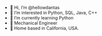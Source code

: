 - 👋 Hi, I’m @hellowdantas
- 👀 I’m interested in Python, SQL, Java, C++
- 🌱 I’m currently learning Python
- 📖 Mechanical Engineer
- 🌴 Home based in California, USA.

<!---
hellowdantas/hellowdantas is a ✨ special ✨ repository because its `README.md` (this file) appears on your GitHub profile.
You can click the Preview link to take a look at your changes.
--->
